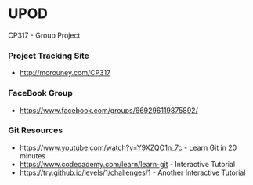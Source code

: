 # UPOD
CP317 - Group Project

### Project Tracking Site
* http://morouney.com/CP317

### FaceBook Group
* https://www.facebook.com/groups/669296119875892/

### Git Resources
* https://www.youtube.com/watch?v=Y9XZQO1n_7c - Learn Git in 20 minutes  
* https://www.codecademy.com/learn/learn-git - Interactive Tutorial  
* https://try.github.io/levels/1/challenges/1 - Another Interactive Tutorial  
